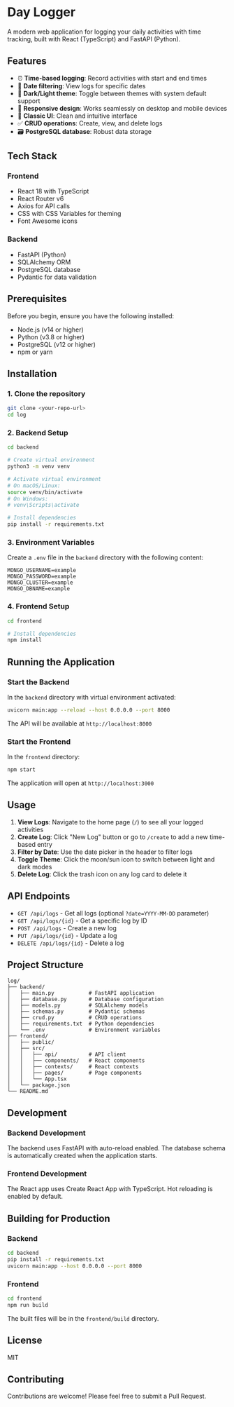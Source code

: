 # Day Logger

A modern web application for logging your daily activities with time tracking, built with React (TypeScript) and FastAPI (Python).

## Features

- ⏰ **Time-based logging**: Record activities with start and end times
- 📅 **Date filtering**: View logs for specific dates
- 🌙 **Dark/Light theme**: Toggle between themes with system default support
- 📱 **Responsive design**: Works seamlessly on desktop and mobile devices
- 🎨 **Classic UI**: Clean and intuitive interface
- ✅ **CRUD operations**: Create, view, and delete logs
- 🗃️ **PostgreSQL database**: Robust data storage

## Tech Stack

### Frontend
- React 18 with TypeScript
- React Router v6
- Axios for API calls
- CSS with CSS Variables for theming
- Font Awesome icons

### Backend
- FastAPI (Python)
- SQLAlchemy ORM
- PostgreSQL database
- Pydantic for data validation

## Prerequisites

Before you begin, ensure you have the following installed:

- Node.js (v14 or higher)
- Python (v3.8 or higher)
- PostgreSQL (v12 or higher)
- npm or yarn

## Installation

### 1. Clone the repository

```bash
git clone <your-repo-url>
cd log
```

### 2. Backend Setup

```bash
cd backend

# Create virtual environment
python3 -m venv venv

# Activate virtual environment
# On macOS/Linux:
source venv/bin/activate
# On Windows:
# venv\Scripts\activate

# Install dependencies
pip install -r requirements.txt
```

### 3. Environment Variables

Create a `.env` file in the `backend` directory with the following content:

```
MONGO_USERNAME=example
MONGO_PASSWORD=example
MONGO_CLUSTER=example
MONGO_DBNAME=example
```

### 4. Frontend Setup

```bash
cd frontend

# Install dependencies
npm install
```

## Running the Application

### Start the Backend

In the `backend` directory with virtual environment activated:

```bash
uvicorn main:app --reload --host 0.0.0.0 --port 8000
```

The API will be available at `http://localhost:8000`

### Start the Frontend

In the `frontend` directory:

```bash
npm start
```

The application will open at `http://localhost:3000`

## Usage

1. **View Logs**: Navigate to the home page (`/`) to see all your logged activities
2. **Create Log**: Click "New Log" button or go to `/create` to add a new time-based entry
3. **Filter by Date**: Use the date picker in the header to filter logs
4. **Toggle Theme**: Click the moon/sun icon to switch between light and dark modes
5. **Delete Log**: Click the trash icon on any log card to delete it

## API Endpoints

- `GET /api/logs` - Get all logs (optional `?date=YYYY-MM-DD` parameter)
- `GET /api/logs/{id}` - Get a specific log by ID
- `POST /api/logs` - Create a new log
- `PUT /api/logs/{id}` - Update a log
- `DELETE /api/logs/{id}` - Delete a log

## Project Structure

```
log/
├── backend/
│   ├── main.py           # FastAPI application
│   ├── database.py       # Database configuration
│   ├── models.py         # SQLAlchemy models
│   ├── schemas.py        # Pydantic schemas
│   ├── crud.py           # CRUD operations
│   ├── requirements.txt  # Python dependencies
│   └── .env              # Environment variables
├── frontend/
│   ├── public/
│   ├── src/
│   │   ├── api/          # API client
│   │   ├── components/   # React components
│   │   ├── contexts/     # React contexts
│   │   ├── pages/        # Page components
│   │   └── App.tsx
│   └── package.json
└── README.md
```

## Development

### Backend Development

The backend uses FastAPI with auto-reload enabled. The database schema is automatically created when the application starts.

### Frontend Development

The React app uses Create React App with TypeScript. Hot reloading is enabled by default.

## Building for Production

### Backend

```bash
cd backend
pip install -r requirements.txt
uvicorn main:app --host 0.0.0.0 --port 8000
```

### Frontend

```bash
cd frontend
npm run build
```

The built files will be in the `frontend/build` directory.

## License

MIT

## Contributing

Contributions are welcome! Please feel free to submit a Pull Request.
